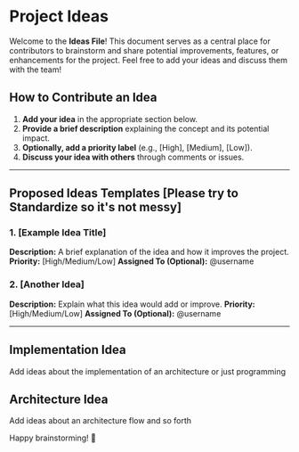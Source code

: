 # Project Ideas

Welcome to the **Ideas File**! This document serves as a central place for contributors to brainstorm and share potential improvements, features, or enhancements for the project. Feel free to add your ideas and discuss them with the team!

## How to Contribute an Idea
1. **Add your idea** in the appropriate section below.
2. **Provide a brief description** explaining the concept and its potential impact.
3. **Optionally, add a priority label** (e.g., [High], [Medium], [Low]).
4. **Discuss your idea with others** through comments or issues.

---

## Proposed Ideas Templates [Please try to Standardize so it's not messy]
### 1. [Example Idea Title]
**Description:** A brief explanation of the idea and how it improves the project.
**Priority:** [High/Medium/Low]
**Assigned To (Optional):** @username

### 2. [Another Idea]
**Description:** Explain what this idea would add or improve.
**Priority:** [High/Medium/Low]
**Assigned To (Optional):** @username

---
## Implementation Idea

Add ideas about the implementation of an architecture or just programming

## Architecture Idea

Add ideas about an architecture flow and so forth

Happy brainstorming! 🚀

